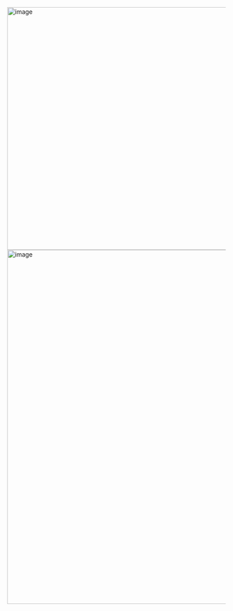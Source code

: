 <img width="1166" height="560" alt="image" src="https://github.com/user-attachments/assets/6ca67ced-1f3f-41dd-bf78-23ccfaf443d2" />

<img width="993" height="817" alt="image" src="https://github.com/user-attachments/assets/4363930d-b4f4-47bb-8c09-350e16cf0169" />
